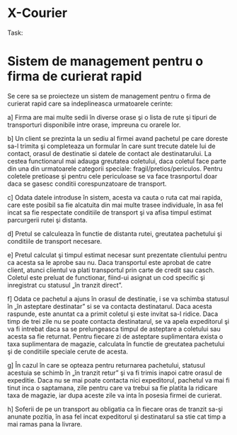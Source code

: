 # X-Courier

Task:

# Sistem de management pentru o firma de curierat rapid

Se cere sa se proiecteze un sistem de management pentru o firma de curierat 
rapid care sa indeplineasca urmatoarele cerinte:

a] Firma are mai multe sedii în diverse orase şi o lista de rute şi 
tipuri de transporturi disponibile intre orase, impreuna cu orarele lor.

b] Un client se prezinta la un sediu al firmei avand pachetul pe care 
doreste sa-l trimita şi completeaza un formular în care sunt trecute datele lui 
de contact, orasul de destinatie si datele de contact ale destinatarului. La 
cestea functionarul mai adauga greutatea coletului, daca coletul face parte din 
una din urmatoarele categorii speciale: fragil/pretios/periculos. Pentru 
coletele pretioase şi pentru cele periculoase se va face trasnportul doar daca 
se gasesc conditii corespunzatoare de transport.

c]  Odata datele introduse în sistem, acesta va cauta o ruta cat mai 
rapida, care este posibil sa fie alcatuita din mai multe trasee individuale, în 
asa fel incat sa fie respectate conditiile de transport şi va afisa timpul 
estimat parcurgerii rutei şi distanta.

d] Pretul se calculeaza în functie de distanta rutei, greutatea pachetului 
şi conditiile de transport necesare.

e] Pretul calculat şi timpul estimat necesar sunt prezentate clientului 
pentru ca acesta sa le aprobe sau nu. Daca transportul este aprobat de catre 
client, atunci clientul va plati transportul prin carte de credit sau casch. 
Coletul este preluat de functionar, fiind-ui asignat un cod specific şi 
inregistrat cu statusul „în tranzit direct”.

f] Odata ce pachetul a ajuns în orasul de destinatie, i se va schimba 
statusul în „în asteptare destinatar” si se va contacta destinatarul. Daca 
acesta raspunde, este anuntat ca a primit coletul şi este invitat sa-l ridice. 
Daca timp de trei zile nu se poate contacta destinatarul, se va apela 
expeditorul şi va fi intrebat daca sa se prelungeasca timpul de asteptare a 
coletului sau acesta sa fie returnat. Pentru fiecare zi de asteptare 
suplimentara exista o taxa suplimentara de magazie, calculata în functie de 
greutatea pachetului şi de conditiile speciale cerute de acesta.

g] În cazul în care se opteaza pentru returnarea pachetului, statusul 
acestuia se schimb în „în tranzit retur” şi va fi trimis inapoi catre orasul de 
expeditie. Daca nu se mai poate contacta nici expeditorul, pachetul va mai fi 
tinut inca o saptamana, zile pentru care va trebui sa fie platita la ridicare 
taxa de magazie, iar dupa aceste zile va inta în posesia firmei de curierat.

h] Soferii de pe un transport au obligatia ca în fiecare oras de tranzit 
sa-şi anunate pozitia, în asa fel incat expeditorul şi destinatarul sa stie cat 
timp a mai ramas pana la livrare.

